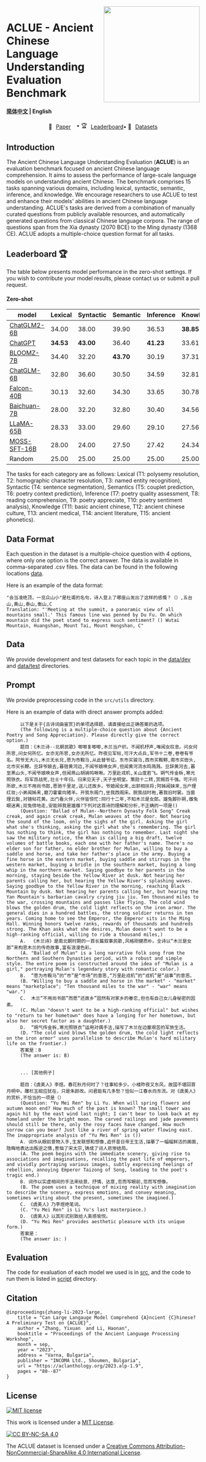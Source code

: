 <img src="fig/ACLUE.png" align="right" width="250" />

# ACLUE - Ancient Chinese Language Understanding Evaluation Benchmark

<h4 align="left">
    <p>
        <a href="README.md">简体中文</a> |
        <b>English</b> 
    <p>
</h4>

<p align="left" style="display: flex; flex-direction: row; justify-content: center; align-items: center">
📄 <a href="https://arxiv.org/abs/2310.09550" target="_blank" style="margin-right: 15px; margin-left: 10px">Paper</a> • 
🏆 <a href="#Leaderboard" target="_blank"  style="margin-left: 10px">Leaderboard</a> •
🤗 <a href="https://huggingface.co/datasets/tyouisen/aclue" target="_blank" style="margin-left: 10px">Datasets</a> 
</p>

## Introduction

The Ancient Chinese Language Understanding Evaluation (**ACLUE**) is an evaluation benchmark focused on ancient Chinese language comprehension. It aims to assess the performance of large-scale language models on understanding ancient Chinese. The benchmark comprises 15 tasks spanning various domains, including lexical, syntactic, semantic, inference, and knowledge. We encourage researchers to use ACLUE to test and enhance their models' abilities in ancient Chinese language understanding.
ACLUE's tasks are derived from a combination of manually curated questions from publicly available resources, and automatically generated questions from classical Chinese language corpora. The range of questions span from the Xia dynasty (2070 BCE) to the Ming dynasty (1368 CE). ACLUE adopts a multiple-choice question format for all tasks.

## Leaderboard 🏆

The table below presents model performance in the zero-shot settings. If you wish to contribute your model results, please contact us or submit a pull request.

#### Zero-shot
| model     | Lexical | Syntactic | Semantic | Inference | Knowledge | Overall |
|-----------|---------|-----------|----------|-----------|-----------|---------|
| [ChatGLM2-6B](https://huggingface.co/tiiuae/falcon-40b)   |   34.00   |   38.00   |   39.90   |   36.53   | **38.85** | **37.34** |
| [ChatGPT](https://openai.com/chatgpt)                     | **34.53** | **43.00** |   36.40   | **41.23** |   33.61   |   36.82   |
| [BLOOMZ-7B](https://github.com/bigscience-workshop/xmtf)  |   34.40   |   32.20   | **43.70** |   30.19   |   37.31   |   35.34   |
| [ChatGLM-6B](https://github.com/THUDM/GLM-130B)           |   32.80   |   36.60   |   30.50   |   34.59   |   32.81   |   33.23   |
| [Falcon-40B](https://huggingface.co/tiiuae/falcon-40b)    |   30.13   |   32.60   |   34.30   |   33.65   |   30.78   |   32.00   |
| [Baichuan-7B](https://github.com/baichuan-inc/baichuan-7B)|   28.00   |   32.20   |   32.80   |   30.40   |   34.56   |   31.75   |
| [LLaMA-65B](https://github.com/facebookresearch/llama)    |   28.33   |   33.00   |   29.60   |   29.10   |   27.56   |   28.76   |
| [MOSS-SFT-16B](https://github.com/OpenLMLab/MOSS)         |   28.00   |   24.00   |   27.50   |   27.42   |   24.34   |   26.29   |
| Random                                                    |   25.00   |   25.00   |   25.00   |   25.00   |   25.00   |   25.00   | 

The tasks for each category are as follows:
Lexical (T1: polysemy resolution, T2: homographic character resolution, T3: named entity recognition), Syntactic (T4: sentence segmentation), Semantics (T5: couplet prediction, T6: poetry context prediction), Inference (T7: poetry quality assessment, T8: reading comprehension, T9: poetry appreciate, T10: poetry sentiment analysis), Knowledge (T11: basic ancient chinese, T12: ancient chinese culture, T13: ancient medical, T14: ancient literature, T15: ancient phonetics).

## Data Format
Each question in the dataset is a multiple-choice question with 4 options, where only one option is the correct answer. The data is available in comma-separated .csv files. The data can be found in the following locations [data](data).

Here is an example of the data format:
```
"会当凌绝顶，一览众山小"是杜甫的名句，诗人登上了哪座山发出了这样的感慨？（）,五台山,黄山,泰山,衡山,C
Translation: "'Meeting at the summit, a panoramic view of all mountains small.' This famous line was penned by Du Fu. On which mountain did the poet stand to express such sentiment? () Wutai Mountain, Huangshan, Mount Tai, Mount Hengshan, C"
```

## Data
We provide development and test datasets for each topic in the [data/dev](data/dev) and [data/test](data/test) directories.

## Prompt
We provide preprocessing code in the `src/utils` directory.

Here is an example of data with direct answer prompts added:
```
     以下是关于{古诗词曲鉴赏}的单项选择题，请直接给出正确答案的选项。
     (The following is a multiple-choice question about {Ancient Poetry and Song Appreciation}. Please directly give the correct option.)
     题目：《木兰诗--北朝民歌》唧唧复唧唧,木兰当户织。不闻机杼声,唯闻女叹息。问女何所思,问女何所忆。女亦无所思,女亦无所忆。昨夜见军帖,可汗大点兵,军书十二卷,卷卷有爷名。阿爷无大儿,木兰无长兄,愿为市鞍马,从此替爷征。东市买骏马,西市买鞍鞯,南市买辔头,北市买长鞭。旦辞爷娘去,暮宿黄河边,不闻爷娘唤女声,但闻黄河流水鸣溅溅。旦辞黄河去,暮至黑山头,不闻爷娘唤女声,但闻燕山胡骑鸣啾啾。万里赴戎机,关山度若飞。朔气传金柝,寒光照铁衣。将军百战死,壮士十年归。归来见天子,天子坐明堂。策勋十二转,赏赐百千强。可汗问所欲,木兰不用尚书郎,愿驰千里足,送儿还故乡。爷娘闻女来,出郭相扶将;阿姊闻妹来,当户理红妆;小弟闻姊来,磨刀霍霍向猪羊。开我东阁门,坐我西阁床。脱我战时袍,著我旧时裳。当窗理云鬓,对镜帖花黄。出门看火伴,火伴皆惊忙:同行十二年,不知木兰是女郎。雄兔脚扑朔,雌兔眼迷离;双兔傍地走,安能辨我是雄雌?下列对这首诗的理解和分析,不正确的一项是()
     (Question: "Ballad of Mulan--Northern Dynasty Folk Song" Creak creak, and again creak creak, Mulan weaves at the door. Not hearing the sound of the loom, only the sighs of the girl. Asking the girl what she's thinking, asking the girl what she's remembering. The girl has nothing to think, the girl has nothing to remember. Last night she saw the military notice, the Khan is calling a big draft, twelve volumes of battle books, each one with her father's name. There's no elder son for father, no elder brother for Mulan, willing to buy a saddle and horse, and take her father's place in the army. Buying a fine horse in the eastern market, buying saddle and stirrups in the western market, buying a bridle in the southern market, buying a long whip in the northern market. Saying goodbye to her parents in the morning, staying beside the Yellow River at dusk. Not hearing her parents calling her, but hearing the Yellow River's splashing waves. Saying goodbye to the Yellow River in the morning, reaching Black Mountain by dusk. Not hearing her parents calling her, but hearing the Yan Mountain's barbarian cavalry crying jiu jiu. Ten thousand miles to the war, crossing mountains and passes like flying. The cold wind blows the golden drum, the cold light reflects on the iron armor. The general dies in a hundred battles, the strong soldier returns in ten years. Coming home to see the Emperor, the Emperor sits in the Ming Hall. Winning honors twelve ranks, rewards of thousands and hundreds strong. The Khan asks what she desires, Mulan doesn't want to be a high-ranking official, willing to ride a thousand miles,)
     A.  《木兰诗》是南北朝时期的一首长篇叙事民歌,风格刚健质朴。全诗以“木兰是女郎”来构思木兰的传奇故事,富有浪漫色彩。
     (A. "Ballad of Mulan" is a long narrative folk song from the Northern and Southern Dynasties period, with a robust and simple style. The entire poem is constructed around the idea of "Mulan is a girl," portraying Mulan's legendary story with romantic color.)
     B.  “愿为市鞍马”的“市”是“市场”的意思,“万里赴戎机”的“戎机”是“战事”的意思。
     (B. "Willing to buy a saddle and horse in the market" - "market" means "marketplace"; "Ten thousand miles to the war" - "war" means "war.")
     C.  木兰“不用尚书郎”而愿“还故乡”固然有对家乡的眷恋,但也有自己女儿身秘密的因素。
     (C. Mulan "doesn't want to be a high-ranking official" but wishes to "return to her hometown" does have a longing for her hometown, but also her secret factor as a daughter.)
     D.  “朔气传金柝,寒光照铁衣”运用对偶手法,描写了木兰在边塞艰苦的军旅生活。
     (D. "The cold wind blows the golden drum, the cold light reflects on the iron armor" uses parallelism to describe Mulan's hard military life on the frontier.)
     答案是：B
     (The answer is: B)


     ... [其他例子]

     题目：《虞美人》李煜。春花秋月何时了？往事知多少。小楼昨夜又东风，故国不堪回首月明中。雕栏玉砌应犹在，只是朱颜改。问君能有几多愁？恰似一江春水向东流。对《虞美人》的赏析,不恰当的一项是（）
     (Question: "Yu Mei Ren" by Li Yu. When will spring flowers and autumn moon end? How much of the past is known? The small tower was again hit by the east wind last night; I can't bear to look back at my homeland under the bright moon. The carved railings and jade pavements should still be there, only the rosy faces have changed. How much sorrow can you bear? Just like a river of spring water flowing east. The inappropriate analysis of "Yu Mei Ren" is ())
     A. 词作从眼前景物入手,生发联想和想像,追怀昔日帝王生活,描摹了一幅幅鲜活的画面,隐晦地表达出叛逆之情,惹恼了宋太宗,铸成了词人悲惨结局。
     (A. The poem begins with the immediate scenery, giving rise to associations and imaginations, recalling the past life of emperors, and vividly portraying various images, subtly expressing feelings of rebellion, annoying Emperor Taizong of Song, leading to the poet's tragic end.)
     B. 词作以实虚相间的手法来绘景、抒情、达意,忽而写眼前,忽而写想像。
     (B. The poem uses a technique of mixing reality with imagination to describe the scenery, express emotions, and convey meaning, sometimes writing about the present, sometimes the imagined.)
     C. 《虞美人》乃李煜绝笔词。
     (C. "Yu Mei Ren" is Li Yu's last masterpiece.)
     D. 《虞美人》以其形式别致给人美感愉悦。
     (D. "Yu Mei Ren" provides aesthetic pleasure with its unique form.)
     答案是：
     (The answer is: )
 ```
## Evaluation
The code for evaluation of each model we used is in [src](src), and the code to run them is listed in [script](script) directory.

## Citation
```
@inproceedings{zhang-li-2023-large,
    title = "Can Large Langauge Model Comprehend {A}ncient {C}hinese? A Preliminary Test on {ACLUE}",
    author = "Zhang, Yixuan  and Li, Haonan",
    booktitle = "Proceedings of the Ancient Language Processing Workshop",
    month = sep,
    year = "2023",
    address = "Varna, Bulgaria",
    publisher = "INCOMA Ltd., Shoumen, Bulgaria",
    url = "https://aclanthology.org/2023.alp-1.9",
    pages = "80--87"
}
```

## License
[![MIT license](https://img.shields.io/badge/License-MIT-blue.svg)](https://lbesson.mit-license.org/)

This work is licensed under a [MIT License](https://lbesson.mit-license.org/).

[![CC BY-NC-SA 4.0](https://img.shields.io/badge/License-CC%20BY--NC--SA%204.0-lightgrey.svg)](http://creativecommons.org/licenses/by-nc-sa/4.0/)

The ACLUE dataset is licensed under a
[Creative Commons Attribution-NonCommercial-ShareAlike 4.0 International License](http://creativecommons.org/licenses/by-nc-sa/4.0/).

